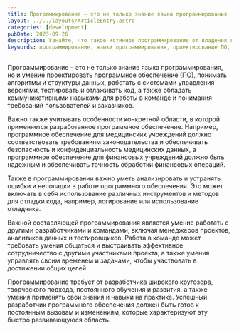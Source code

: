 ```yaml
---
title: Программирование – это не только знание языка программирования
layout: ../../layouts/ArticleEntry.astro
categories: [development]
pubDate: 2023-09-26
description: Узнайте, что такое истинное программирование от владения языками программирования до коммуникативных навыков. Статья расскрывает важность анализа ошибок, учета особенностей области применения ПО, и необходимость эффективного сотрудничества в команде.
keywords: программирование, языки программирования, проектирование ПО, алгоритмы, структуры данных, управление версиями, тестирование кода, коммуникативные навыки, анализ ошибок, разработка ПО, сотрудничество в команде
---
```


Программирование – это не только знание языка программирования, но и умение проектировать программное обеспечение (ПО), понимать алгоритмы и структуры данных, работать с системами управления версиями, тестировать и отлаживать код, а также обладать коммуникативными навыками для работы в команде и понимания требований пользователей и заказчиков.

Важно также учитывать особенности конкретной области, в которой применяется разработанное программное обеспечение. Например, программное обеспечение для медицинских учреждений должно соответствовать требованиям законодательства и обеспечивать безопасность и конфиденциальность медицинских данных, а программное обеспечение для финансовых учреждений должно быть надежным и обеспечивать точность обработки финансовых операций.

Также в программировании важно уметь анализировать и устранять ошибки и неполадки в работе программного обеспечения. Это может включать в себя использование различных инструментов и методов для отладки кода, например, логирование или использование отладчика.

Важной составляющей программирования является умение работать с другими разработчиками и командами, включая менеджеров проектов, аналитиков данных и тестировщиков. Работа в команде может требовать умения общаться и выстраивать эффективное сотрудничество с другими участниками проекта, а также умения управлять своим временем и задачами, чтобы участвовать в достижении общих целей.

Программирование требует от разработчика широкого кругозора, творческого подхода, постоянного обучения и развития, а также умения применять свои знания и навыки на практике. Успешный разработчик программного обеспечения должен быть готов к постоянным вызовам и изменениям, которые характеризуют эту быстро развивающуюся область.
